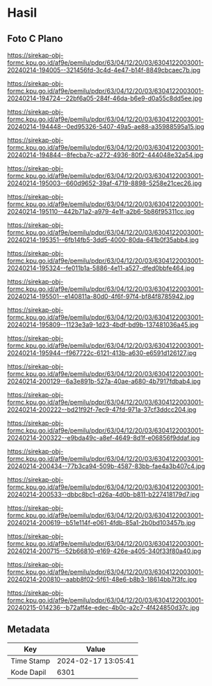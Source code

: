 # Hasil

## Foto C Plano

https://sirekap-obj-formc.kpu.go.id/af9e/pemilu/pdpr/63/04/12/20/03/6304122003001-20240214-194005--321456fd-3c4d-4e47-b14f-8849cbcaec7b.jpg

https://sirekap-obj-formc.kpu.go.id/af9e/pemilu/pdpr/63/04/12/20/03/6304122003001-20240214-194724--22bf6a05-284f-46da-b6e9-d0a55c8dd5ee.jpg

https://sirekap-obj-formc.kpu.go.id/af9e/pemilu/pdpr/63/04/12/20/03/6304122003001-20240214-194448--0ed95326-5407-49a5-ae88-a35988595a15.jpg

https://sirekap-obj-formc.kpu.go.id/af9e/pemilu/pdpr/63/04/12/20/03/6304122003001-20240214-194844--8fecba7c-a272-4936-80f2-444048e32a54.jpg

https://sirekap-obj-formc.kpu.go.id/af9e/pemilu/pdpr/63/04/12/20/03/6304122003001-20240214-195003--660d9652-39af-4719-8898-5258e21cec26.jpg

https://sirekap-obj-formc.kpu.go.id/af9e/pemilu/pdpr/63/04/12/20/03/6304122003001-20240214-195110--442b71a2-a979-4e1f-a2b6-5b86f95311cc.jpg

https://sirekap-obj-formc.kpu.go.id/af9e/pemilu/pdpr/63/04/12/20/03/6304122003001-20240214-195351--6fb14fb5-3dd5-4000-80da-641b0f35abb4.jpg

https://sirekap-obj-formc.kpu.go.id/af9e/pemilu/pdpr/63/04/12/20/03/6304122003001-20240214-195324--fe011b1a-5886-4e11-a527-dfed0bbfe464.jpg

https://sirekap-obj-formc.kpu.go.id/af9e/pemilu/pdpr/63/04/12/20/03/6304122003001-20240214-195501--e140811a-80d0-4f6f-97f4-bf84f8785942.jpg

https://sirekap-obj-formc.kpu.go.id/af9e/pemilu/pdpr/63/04/12/20/03/6304122003001-20240214-195809--1123e3a9-1d23-4bdf-bd9b-137481036a45.jpg

https://sirekap-obj-formc.kpu.go.id/af9e/pemilu/pdpr/63/04/12/20/03/6304122003001-20240214-195944--f967722c-6121-413b-a630-e6591d126127.jpg

https://sirekap-obj-formc.kpu.go.id/af9e/pemilu/pdpr/63/04/12/20/03/6304122003001-20240214-200129--6a3e891b-527a-40ae-a680-4b7917fdbab4.jpg

https://sirekap-obj-formc.kpu.go.id/af9e/pemilu/pdpr/63/04/12/20/03/6304122003001-20240214-200222--bd21f92f-7ec9-47fd-971a-37cf3ddcc204.jpg

https://sirekap-obj-formc.kpu.go.id/af9e/pemilu/pdpr/63/04/12/20/03/6304122003001-20240214-200322--e9bda49c-a8ef-4649-8d1f-e06856f9ddaf.jpg

https://sirekap-obj-formc.kpu.go.id/af9e/pemilu/pdpr/63/04/12/20/03/6304122003001-20240214-200434--77b3ca94-509b-4587-83bb-fae4a3b407c4.jpg

https://sirekap-obj-formc.kpu.go.id/af9e/pemilu/pdpr/63/04/12/20/03/6304122003001-20240214-200533--dbbc8bc1-d26a-4d0b-b811-b227418179d7.jpg

https://sirekap-obj-formc.kpu.go.id/af9e/pemilu/pdpr/63/04/12/20/03/6304122003001-20240214-200619--b51e114f-e061-4fdb-85a1-2b0bd103457b.jpg

https://sirekap-obj-formc.kpu.go.id/af9e/pemilu/pdpr/63/04/12/20/03/6304122003001-20240214-200715--52b66810-e169-426e-a405-340f33f80a40.jpg

https://sirekap-obj-formc.kpu.go.id/af9e/pemilu/pdpr/63/04/12/20/03/6304122003001-20240214-200810--aabb8f02-5f61-48e6-b8b3-18614bb7f3fc.jpg

https://sirekap-obj-formc.kpu.go.id/af9e/pemilu/pdpr/63/04/12/20/03/6304122003001-20240215-014236--b72aff4e-edec-4b0c-a2c7-4f424850d37c.jpg


## Metadata

| Key        | Value               |
| ---------- | ------------------- |
| Time Stamp | 2024-02-17 13:05:41 |
| Kode Dapil | 6301                |




